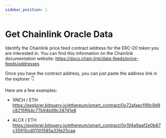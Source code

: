 ```yaml
---
sidebar_position: 1
---
```


# Get Chainlink Oracle Data

Identify the Chainlink price feed contract address for the ERC-20 token you are interested in. You can find this information on the Chainlink documentation website: https://docs.chain.link/data-feeds/price-feeds/addresses

Once you have the contract address, you can just paste the address link in the explorer 👇

Here are a few examples:

- 1INCH / ETH
  https://explorer.bitquery.io/ethereum/smart_contract/0x72afaecf99c9d9c8215ff44c77b94b99c28741e8

- ALCX / ETH
  https://explorer.bitquery.io/ethereum/smart_contract/0x194a9aaf2e0b67c35915cd01101585a33fe25caa
